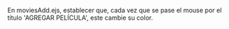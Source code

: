 En ​moviesAdd.ejs​, establecer que, cada vez que se pase el mouse por el título
'AGREGAR PELÍCULA', este cambie su color.